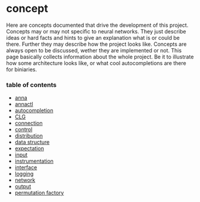 # concept
Here are concepts documented that drive the development of this project.
Concepts may or may not specific to neural networks. They just describe ideas
or hard facts and hints to give an explanation what is or could be there.
Further they may describe how the project looks like. Concepts are always open
to be discussed, wether they are implemented or not. This page basically
collects information about the whole project. Be it to illustrate how some
architecture looks like, or what cool autocompletions are there for biniaries.

### table of contents
- [anna](anna.md)
- [annactl](annactl.md)
- [autocompletion](autocompletion.md)
- [CLG](clg.md)
- [connection](connection.md)
- [control](control.md)
- [distribution](distribution.md)
- [data structure](data_structure.md)
- [expectation](expectation.md)
- [input](input.md)
- [instrumentation](instrumentation.md)
- [interface](interface.md)
- [logging](logging.md)
- [network](network.md)
- [output](output.md)
- [permutation factory](permutation_factory.md)

